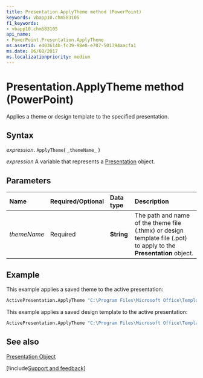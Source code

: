 ```yaml
---
title: Presentation.ApplyTheme method (PowerPoint)
keywords: vbapp10.chm583105
f1_keywords:
- vbapp10.chm583105
api_name:
- PowerPoint.Presentation.ApplyTheme
ms.assetid: e403614b-fc39-98e0-e707-501394aacfa1
ms.date: 06/08/2017
ms.localizationpriority: medium
---
```



# Presentation.ApplyTheme method (PowerPoint)

Applies a theme or design template to the specified presentation.


## Syntax

_expression_. `ApplyTheme`( `_themeName_` )

_expression_ A variable that represents a [Presentation](PowerPoint.Presentation.md) object.


## Parameters



|Name|Required/Optional|Data type|Description|
|:-----|:-----|:-----|:-----|
| _themeName_|Required|**String**|The path and name of the theme file (.thmx) or design template file (.pot) to apply to the **Presentation** object.|

## Example

This example applies a saved theme to the active presentation:


```vb
ActivePresentation.ApplyTheme "C:\Program Files\Microsoft Office\Templates\MyTheme.thmx"
```

This example applies a saved design template to the active presentation:




```vb
ActivePresentation.ApplyTheme "C:\Program Files\Microsoft Office\Templates\MyTheme.pot"
```


## See also


[Presentation Object](PowerPoint.Presentation.md)

[!include[Support and feedback](~/includes/feedback-boilerplate.md)]